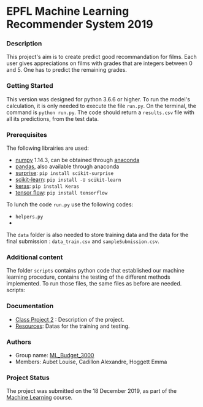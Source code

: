# EPFL Machine Learning Recommender System 2019

### Description
This project's aim is to create predict good recommandation for films. Each user gives appreciations on films with grades that are integers between 0 and 5. One has to predict the remaining grades.

### Getting Started
This version was designed for python 3.6.6 or higher. To run the model's calculation, it is only needed to execute the file `run.py`. On the terminal, the command is `python run.py`. The code should return a `results.csv` file with all its predictions, from the test data.

### Prerequisites
The following librairies are used:
* [numpy](http://www.numpy.org/) 1.14.3, can be obtained through [anaconda](https://www.anaconda.com/download/)
* [pandas](https://pandas.pydata.org/), also available through anaconda
* [surprise](https://surprise.readthedocs.io/en/stable/index.html): `pip install scikit-surprise`
* [scikit-learn](https://scikit-learn.org/stable/): `pip install -U scikit-learn`
* [keras](https://keras.io/): `pip install Keras`
* [tensor flow](https://www.tensorflow.org/install/): `pip install tensorflow`


To lunch the code `run.py` use the following codes:
* `helpers.py`
*

The `data` folder is also needed to store training data and the data for the final submission : `data_train.csv` and `sampleSubmission.csv`.

### Additional content
The folder `scripts` contains python code that established our machine learning procedure,  contains the testing of the different methods implemented. To run those files, the same files as before are needed. scripts: 

### Documentation
* [Class Project 2](https://https://github.com/epfml/ML_course/tree/master/projects/project2/project_recommender_system) : Description of the project.
* [Resources](https://www.https://www.aicrowd.com/challenges/epfl-ml-recommender-system-2019/dataset_files): Datas for the training and testing.

### Authors
* Group name: [ML_Budget_3000](https://www.aicrowd.com/challenges/epfl-ml-recommender-system-2019/teams/ML_Budget_3000)
* Members: Aubet Louise, Cadillon Alexandre, Hoggett Emma

### Project Status
The project was submitted on the 18 December 2019, as part of the [Machine Learning](https://www.epfl.ch/labs/mlo/machine-learning-cs-433/) course.